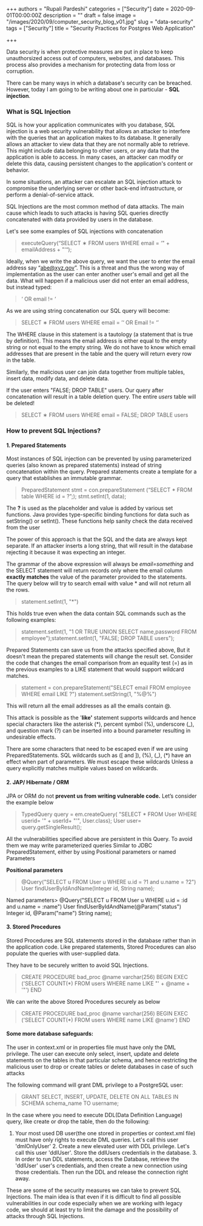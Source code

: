 +++
authors = "Rupali Pardeshi"
categories = ["Security"]
date = 2020-09-01T00:00:00Z
description = ""
draft = false
image = "/images/2020/09/computer_security_blog_v01.jpg"
slug = "data-security"
tags = ["Security"]
title = "Security Practices for Postgres Web Application"

+++


Data security is when protective measures are put in place to keep unauthorsized access out of computers, websites, and databases. This process also provides a mechanism for protecting data from loss or corruption.

There can be many ways in which a database's security can be breached. However, today I am going to be writing about one in particular - **SQL injection**.

### What is SQL Injection

SQL is how your application communicates with you database, SQL injection is a web security vulnerability that allows an attacker to interfere with the queries that an application makes to its database. It generally allows an attacker to view data that they are not normally able to retrieve. This might include data belonging to other users, or any data that the application is able to access. In many cases, an attacker can modify or delete this data, causing persistent changes to the application's content or behavior.

In some situations, an attacker can escalate an SQL injection attack to compromise the underlying server or other back-end infrastructure, or perform a denial-of-service attack.

SQL Injections are the most common method of data attacks. The main cause which leads to such attacks is having SQL queries directly concatenated with data provided by users in the database.

Let's see some examples of SQL injections with concatenation

> executeQuery(“SELECT ∗ FROM users WHERE email = ‘" + emailAddress + "‘“);

Ideally, when we write the above query, we want the user to enter the email address say “abe@xyz.gov”. This is a threat and thus the wrong way of implementation as the user can enter another user's email and get all the data. What will happen if a malicious user did not enter an email address, but instead typed:

> ‘ OR email != ‘

As we are using string concatenation our SQL query will become:

> SELECT ∗ FROM users WHERE email = ’‘ OR Email != ‘’

The WHERE clause in this statement is a tautology (a statement that is true by definition). This means the email address is either equal to the empty string or not equal to the empty string.  We do not have to know which email addresses that are present in the table and the query will return every row in the table.

Similarly, the malicious user can join data together from multiple tables, insert data, modify data, and delete data.

If the user enters "FALSE; DROP TABLE" users. Our query after concatenation will result in a table deletion query. The entire _users_ table will be deleted!

> SELECT ∗ FROM users WHERE email = FALSE; DROP TABLE users

### How to prevent SQL Injections?

#### 1. Prepared Statements

Most instances of SQL injection can be prevented by using parameterized queries (also known as prepared statements) instead of string concatenation within the query. Prepared statements create a template for a query that establishes an immutable grammar.

> PreparedStatement stmt = con.prepareStatement (“SELECT * FROM table WHERE id = ?”;); stmt.setInt(1, data);

The **?** is used as the placeholder and value is added by various set<type> functions. Java provides type-specific binding functions for data such as setString() or setInt(). These functions help sanity check the data received from the user

The power of this approach is that the SQL and the data are always kept separate. If an attacker inserts a long string, that will result in the database rejecting it because it was expecting an integer.

The grammar of the above expression will always be _email=something_  and the SELECT statement will return records only where the email column **exactly matches** the value of the parameter provided to the statements.  The query below will try to search email with value * and will not return all the rows.

> statement.setInt(1, "*")

This holds true even when the data contain SQL commands such as the following examples:

> statement.setInt(1, "1 OR TRUE UNION SELECT name,password FROM employee");statement.setInt(1, "FALSE; DROP TABLE users");

Prepared Statements can save us from the attacks specified above, But it doesn't mean the prepared statements will change the result set. Consider the code that changes the email comparison from an equality test (=) as in the previous examples to a LIKE statement that would support wildcard matches.

> statement = con.prepareStatement("SELECT email FROM  employee WHERE email LIKE ?") statement.setString(1, "%@%")

This will return all the email addresses as all the emails contain @.

This attack is possible as the '**like'** statement supports wildcards and hence special characters like the asterisk (*), percent symbol (%), underscore (_), and question mark (?) can be inserted into a bound parameter resulting in undesirable effects.

There are some characters that need to be escaped even if we are using PreparedStatements. SQL wildcards such as ([ and ]), (%), (_), (*) have an effect when part of parameters. We must escape these wildcards Unless a query explicitly matches multiple values based on wildcards.‍

#### 2. JAP/ Hibernate / ORM

JPA or ORM do not **prevent us from writing vulnerable code.** Let’s consider the example below

> TypedQuery<User> query = em.createQuery( "SELECT * FROM User  WHERE userid= '" + userId+ "'", User.class); User user= query.getSingleResult();

All the vulnerabilities specified above are persistent in this Query. To avoid them we may write parameterized queries Similar to JDBC PreparedStatement, either by using Positional parameters or named Parameters

‍**Positional parameters**

> @Query("SELECT u FROM User u WHERE u.id = ?1 and u.name = ?2") User findUserByIdAndName(Integer id, String name);

Named parameters> @Query("SELECT u FROM User u WHERE u.id = :id and u.name = :name") User findUserByIdAndName(@Param("status") Integer id, @Param("name") String name);

#### 3. Stored Procedures

Stored Procedures are SQL statements stored in the database rather than in the application code. Like prepared statements, Stored Procedures can also populate the queries with user-supplied data.

They have to be securely written to avoid SQL Injections.

> CREATE PROCEDURE bad_proc @name varchar(256) BEGIN EXEC ('SELECT COUNT(*) FROM users WHERE name LIKE "' + @name + '"') END

We can write the above Stored Procedures securely as below

> CREATE PROCEDURE bad_proc @name varchar(256) BEGIN EXEC ('SELECT COUNT(*) FROM users WHERE name LIKE @name') END

#### Some more database safeguards:

The user in context.xml or in properties file must have only the DML privilege. The user can execute only select, insert, update and delete statements on the tables in that particular schema, and hence restricting the malicious user to drop or create tables or delete databases in case of such attacks

The following command will grant DML privilege to a PostgreSQL user:

> GRANT SELECT, INSERT, UPDATE, DELETE ON ALL TABLES IN SCHEMA schema_name TO username;

In the case where you need to execute DDL(Data Definition Language) query, like create or drop the table, then do the following:

1. Your most used DB user(the one stored in properties or context.xml file) must have only rights to execute DML queries. Let's call this user 'dmlOnlyUser' 2. Create a new elevated user with DDL privilege. Let's call this user 'ddlUser'. Store the ddlUsers credentials in the database. 3. In order to run DDL statements, access the Database, retrieve the 'ddlUser' user's credentials, and then create a new connection using those credentials. Then run the DDL and release the connection right away.

These are some of the security measures we can take to prevent SQL Injections. The main idea is that even if it is difficult to find all possible vulnerabilities in our code especially when we are working with legacy code, we should at least try to limit the damage and the possibility of attacks through SQL Injections.

